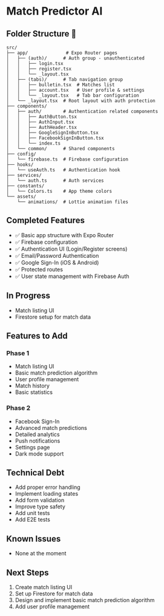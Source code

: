 # Match Predictor AI

## Folder Structure 📁
```
src/
├── app/              # Expo Router pages
│   ├── (auth)/      # Auth group - unauthenticated
│   │   ├── login.tsx
│   │   ├── register.tsx
│   │   └── _layout.tsx
│   ├── (tabs)/      # Tab navigation group
│   │   ├── bulletin.tsx  # Matches list
│   │   ├── account.tsx   # User profile & settings
│   │   └── _layout.tsx   # Tab bar configuration
│   └── _layout.tsx  # Root layout with auth protection
├── components/
│   ├── auth/        # Authentication related components
│   │   ├── AuthButton.tsx
│   │   ├── AuthInput.tsx
│   │   ├── AuthHeader.tsx
│   │   ├── GoogleSignInButton.tsx
│   │   ├── FacebookSignInButton.tsx
│   │   └── index.ts
│   └── common/      # Shared components
├── config/
│   └── firebase.ts  # Firebase configuration
├── hooks/
│   └── useAuth.ts   # Authentication hook
├── services/
│   └── auth.ts      # Auth services
├── constants/
│   └── Colors.ts    # App theme colors
└── assets/
    └── animations/  # Lottie animation files
```

## Completed Features
- ✅ Basic app structure with Expo Router
- ✅ Firebase configuration
- ✅ Authentication UI (Login/Register screens)
- ✅ Email/Password Authentication
- ✅ Google Sign-In (iOS & Android)
- ✅ Protected routes
- ✅ User state management with Firebase Auth

## In Progress
- Match listing UI
- Firestore setup for match data

## Features to Add

### Phase 1
- Match listing UI
- Basic match prediction algorithm
- User profile management
- Match history
- Basic statistics

### Phase 2
- Facebook Sign-In
- Advanced match predictions
- Detailed analytics
- Push notifications
- Settings page
- Dark mode support

## Technical Debt
- Add proper error handling
- Implement loading states
- Add form validation
- Improve type safety
- Add unit tests
- Add E2E tests

## Known Issues
- None at the moment

## Next Steps
1. Create match listing UI
2. Set up Firestore for match data
3. Design and implement basic match prediction algorithm
4. Add user profile management 